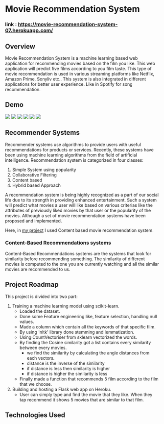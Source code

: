 # Movie Recommendation System
### link : https://movie-recommendation-system-07.herokuapp.com/

## Overview
Movie Recommendation System is a machine learning based web application for recommending movies based on the film you like. This web application will predict five films according to you film taste. This type of movie recommendation is used in various streaming platforms like Netflix, Amazon Prime, Sonyliv etc.. This system is also integrated in different applications for better user experience. Like in Spotify for song recommendation.

## Demo
![](https://user-images.githubusercontent.com/90780162/189946025-b8cddd05-5f2d-430e-ba34-edcf16e937bd.jpeg)
![](https://user-images.githubusercontent.com/90780162/189946021-8e7706ea-5c70-4027-bf59-6a64d74f9110.jpeg)
![](https://user-images.githubusercontent.com/90780162/189946018-bd5f43f7-4a7a-4f79-85d9-455ac8914e9a.jpeg)
![](https://user-images.githubusercontent.com/90780162/189946015-83f4669c-4afe-4ad5-8a45-c23aec9356e1.jpeg)
![](https://user-images.githubusercontent.com/90780162/189946012-dff5b72f-6ee9-4727-8ff5-68f4df7c7d7f.jpeg)
![](https://user-images.githubusercontent.com/90780162/189946007-1a02cc3a-14dc-4913-810f-2f40f15a6e55.jpeg)

## Recommender Systems
Recommender systems use algorithms to provide users with useful recommendations for products or services. Recently, these systems have been using machine learning algorithms from the field of artificial intelligence. Recommendation system is categorized in four classes: 
1. Simple System using popularity
2. Collaborative Filtering
3. Content based
4. Hybrid based Approach

A recommendation system is being highly recognized as a part of our social life due to its strength in providing enhanced entertainment. Such a system will predict what movies a user will like based on various criterias like the attributes of previously liked movies by that user or the popularity of the movies. Although a set of movie recommendation systems have been proposed and implemented.

Here, in [my project](https://movie-recommendation-system-07.herokuapp.com/) I used Content based movie recommendation system. 
### Content-Based Recommendations systems 
Content-Based Recommendations systems are the systems that look for similarity before recommending something. The similarity of different movies is computed to the one you are currently watching and all the similar movies are recommended to us. 

## Project Roadmap
This project is divided into two part:
1. Training a machine learning model using scikit-learn.
   * Loaded the dataset.
   * Done some Feature engineering like, feature selection, handling null values.
   * Made a column which contain all the keywords of that specific film.
   * By using 'nltk' library done stemming and lemmatization.
   * Using CountVectoriser from sklearn vectorized the words.
   * By finding the Cosine similarity got a list contains every similarity between every movies. 
      - we find the similarity by calculating the angle distances from each vectors.
      - distance is the inverse of the similarity
      - if distance is less then similarity is higher
      - if distance is higher the similarity is less
   * Finally made a function that recommends 5 film according to the film that we choose.
2. Building and hosting a Flask web app on Heroku.
   * User can simply type and find the movie that they like. When they tap recommend it shows 5 movies that are similar to that film. 
   
 ## Technologies Used
   ![]()
